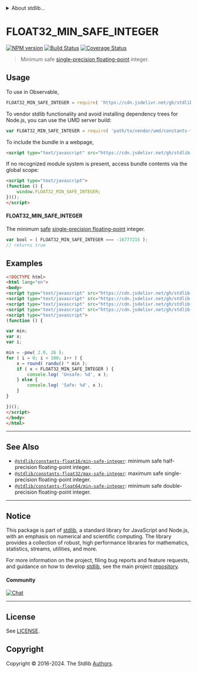 <!--

@license Apache-2.0

Copyright (c) 2018 The Stdlib Authors.

Licensed under the Apache License, Version 2.0 (the "License");
you may not use this file except in compliance with the License.
You may obtain a copy of the License at

   http://www.apache.org/licenses/LICENSE-2.0

Unless required by applicable law or agreed to in writing, software
distributed under the License is distributed on an "AS IS" BASIS,
WITHOUT WARRANTIES OR CONDITIONS OF ANY KIND, either express or implied.
See the License for the specific language governing permissions and
limitations under the License.

-->


<details>
  <summary>
    About stdlib...
  </summary>
  <p>We believe in a future in which the web is a preferred environment for numerical computation. To help realize this future, we've built stdlib. stdlib is a standard library, with an emphasis on numerical and scientific computation, written in JavaScript (and C) for execution in browsers and in Node.js.</p>
  <p>The library is fully decomposable, being architected in such a way that you can swap out and mix and match APIs and functionality to cater to your exact preferences and use cases.</p>
  <p>When you use stdlib, you can be absolutely certain that you are using the most thorough, rigorous, well-written, studied, documented, tested, measured, and high-quality code out there.</p>
  <p>To join us in bringing numerical computing to the web, get started by checking us out on <a href="https://github.com/stdlib-js/stdlib">GitHub</a>, and please consider <a href="https://opencollective.com/stdlib">financially supporting stdlib</a>. We greatly appreciate your continued support!</p>
</details>

# FLOAT32_MIN_SAFE_INTEGER

[![NPM version][npm-image]][npm-url] [![Build Status][test-image]][test-url] [![Coverage Status][coverage-image]][coverage-url] <!-- [![dependencies][dependencies-image]][dependencies-url] -->

> Minimum safe [single-precision floating-point][ieee754] integer.



<section class="usage">

## Usage

To use in Observable,

```javascript
FLOAT32_MIN_SAFE_INTEGER = require( 'https://cdn.jsdelivr.net/gh/stdlib-js/constants-float32-min-safe-integer@umd/browser.js' )
```

To vendor stdlib functionality and avoid installing dependency trees for Node.js, you can use the UMD server build:

```javascript
var FLOAT32_MIN_SAFE_INTEGER = require( 'path/to/vendor/umd/constants-float32-min-safe-integer/index.js' )
```

To include the bundle in a webpage,

```html
<script type="text/javascript" src="https://cdn.jsdelivr.net/gh/stdlib-js/constants-float32-min-safe-integer@umd/browser.js"></script>
```

If no recognized module system is present, access bundle contents via the global scope:

```html
<script type="text/javascript">
(function () {
    window.FLOAT32_MIN_SAFE_INTEGER;
})();
</script>
```

#### FLOAT32_MIN_SAFE_INTEGER

The minimum [safe][safe-integers] [single-precision floating-point][ieee754] integer.

```javascript
var bool = ( FLOAT32_MIN_SAFE_INTEGER === -16777215 );
// returns true
```

</section>

<!-- /.usage -->

<section class="examples">

## Examples

<!-- eslint no-undef: "error" -->

```html
<!DOCTYPE html>
<html lang="en">
<body>
<script type="text/javascript" src="https://cdn.jsdelivr.net/gh/stdlib-js/random-base-randu@umd/browser.js"></script>
<script type="text/javascript" src="https://cdn.jsdelivr.net/gh/stdlib-js/math-base-special-round@umd/browser.js"></script>
<script type="text/javascript" src="https://cdn.jsdelivr.net/gh/stdlib-js/math-base-special-pow@umd/browser.js"></script>
<script type="text/javascript" src="https://cdn.jsdelivr.net/gh/stdlib-js/constants-float32-min-safe-integer@umd/browser.js"></script>
<script type="text/javascript">
(function () {

var min;
var x;
var i;

min = -pow( 2.0, 26 );
for ( i = 0; i < 100; i++ ) {
    x = round( randu() * min );
    if ( x < FLOAT32_MIN_SAFE_INTEGER ) {
        console.log( 'Unsafe: %d', x );
    } else {
        console.log( 'Safe: %d', x );
    }
}

})();
</script>
</body>
</html>
```

</section>

<!-- /.examples -->

<!-- C interface documentation. -->



<!-- Section for related `stdlib` packages. Do not manually edit this section, as it is automatically populated. -->

<section class="related">

* * *

## See Also

-   <span class="package-name">[`@stdlib/constants-float16/min-safe-integer`][@stdlib/constants/float16/min-safe-integer]</span><span class="delimiter">: </span><span class="description">minimum safe half-precision floating-point integer.</span>
-   <span class="package-name">[`@stdlib/constants-float32/max-safe-integer`][@stdlib/constants/float32/max-safe-integer]</span><span class="delimiter">: </span><span class="description">maximum safe single-precision floating-point integer.</span>
-   <span class="package-name">[`@stdlib/constants-float64/min-safe-integer`][@stdlib/constants/float64/min-safe-integer]</span><span class="delimiter">: </span><span class="description">minimum safe double-precision floating-point integer.</span>

</section>

<!-- /.related -->

<!-- Section for all links. Make sure to keep an empty line after the `section` element and another before the `/section` close. -->


<section class="main-repo" >

* * *

## Notice

This package is part of [stdlib][stdlib], a standard library for JavaScript and Node.js, with an emphasis on numerical and scientific computing. The library provides a collection of robust, high performance libraries for mathematics, statistics, streams, utilities, and more.

For more information on the project, filing bug reports and feature requests, and guidance on how to develop [stdlib][stdlib], see the main project [repository][stdlib].

#### Community

[![Chat][chat-image]][chat-url]

---

## License

See [LICENSE][stdlib-license].


## Copyright

Copyright &copy; 2016-2024. The Stdlib [Authors][stdlib-authors].

</section>

<!-- /.stdlib -->

<!-- Section for all links. Make sure to keep an empty line after the `section` element and another before the `/section` close. -->

<section class="links">

[npm-image]: http://img.shields.io/npm/v/@stdlib/constants-float32-min-safe-integer.svg
[npm-url]: https://npmjs.org/package/@stdlib/constants-float32-min-safe-integer

[test-image]: https://github.com/stdlib-js/constants-float32-min-safe-integer/actions/workflows/test.yml/badge.svg?branch=main
[test-url]: https://github.com/stdlib-js/constants-float32-min-safe-integer/actions/workflows/test.yml?query=branch:main

[coverage-image]: https://img.shields.io/codecov/c/github/stdlib-js/constants-float32-min-safe-integer/main.svg
[coverage-url]: https://codecov.io/github/stdlib-js/constants-float32-min-safe-integer?branch=main

<!--

[dependencies-image]: https://img.shields.io/david/stdlib-js/constants-float32-min-safe-integer.svg
[dependencies-url]: https://david-dm.org/stdlib-js/constants-float32-min-safe-integer/main

-->

[chat-image]: https://img.shields.io/gitter/room/stdlib-js/stdlib.svg
[chat-url]: https://app.gitter.im/#/room/#stdlib-js_stdlib:gitter.im

[stdlib]: https://github.com/stdlib-js/stdlib

[stdlib-authors]: https://github.com/stdlib-js/stdlib/graphs/contributors

[umd]: https://github.com/umdjs/umd
[es-module]: https://developer.mozilla.org/en-US/docs/Web/JavaScript/Guide/Modules

[deno-url]: https://github.com/stdlib-js/constants-float32-min-safe-integer/tree/deno
[deno-readme]: https://github.com/stdlib-js/constants-float32-min-safe-integer/blob/deno/README.md
[umd-url]: https://github.com/stdlib-js/constants-float32-min-safe-integer/tree/umd
[umd-readme]: https://github.com/stdlib-js/constants-float32-min-safe-integer/blob/umd/README.md
[esm-url]: https://github.com/stdlib-js/constants-float32-min-safe-integer/tree/esm
[esm-readme]: https://github.com/stdlib-js/constants-float32-min-safe-integer/blob/esm/README.md
[branches-url]: https://github.com/stdlib-js/constants-float32-min-safe-integer/blob/main/branches.md

[stdlib-license]: https://raw.githubusercontent.com/stdlib-js/constants-float32-min-safe-integer/main/LICENSE

[safe-integers]: http://www.2ality.com/2013/10/safe-integers.html

[ieee754]: https://en.wikipedia.org/wiki/IEEE_754-1985

<!-- <related-links> -->

[@stdlib/constants/float16/min-safe-integer]: https://github.com/stdlib-js/constants-float16-min-safe-integer/tree/umd

[@stdlib/constants/float32/max-safe-integer]: https://github.com/stdlib-js/constants-float32-max-safe-integer/tree/umd

[@stdlib/constants/float64/min-safe-integer]: https://github.com/stdlib-js/constants-float64-min-safe-integer/tree/umd

<!-- </related-links> -->

</section>

<!-- /.links -->
